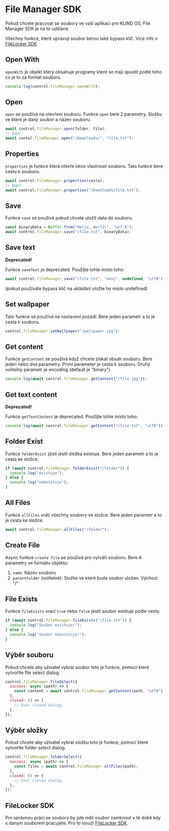 # File Manager SDK

Pokud chcete pracovat se soubory ve vaši aplikaci pro KLIND OS, File Manager SDK je na to udělané.

Všechny funkce, které upravují soubor berou také bypass klíč. Více info v [FileLocker SDK](filelocker.md)

## Open With

`openWith` je objekt který obsahuje programy které se mají spustit podle toho co je to za formát souboru.

```javascript
console.log(control.fileManager.openWith);
```

## Open

`open` se používá na otevření souboru. Funkce `open` bere 2 parametry. Složku ve které je daný soubor a název souboru.

```javascript
await control.fileManager.open(folder, file);
// Např.
await contol.fileManager.open("/Downloads/", "file.txt");
```

## Properties

`properties` je funkce která otevře okno vlastnosti souboru. Tato funkce bere cestu k souboru.

```javascript
await control.fileManager.properties(cesta);
// Např.
await control.fileManager.properties("/Downloads/file.txt");
```

## Save

Funkce `save` se používá pokud chcete uložit data do souboru.

```javascript
const binaryData = Buffer.from("Hello, World!", "utf-8");
await control.fileManager.save("/file.txt", binaryData);
```

## Save text

**Deprecated!**

Funkce `saveText` je deprecated. Použíjte tohle místo toho:

```javascript
await control.fileManager.save("/file.txt", "ahoj", undefined, "utf8");
```

(pokud používáte bypass klíč na ukládání vložte ho místo undefined)

## Set wallpaper

Tato funkce se používá na nastavení pozadí. Bere jeden parametr a to je cesta k souboru.

```javascript
control.fileManager.setWallpaper("/wallpaper.jpg");
```

## Get content

Funkce `getContent` se používá když chcete získat obsah souboru. Bere jeden nebo dva parametry. První parameter je cesta k souboru. Druhý volitelný parametr je encoding (default je "binary").

```javascript
console.log(await control.fileManager.getContent("/file.jpg"));
```

## Get text content

**Deprecated!**

Funkce `getTextContent` je deprecated. Použíjte tohle místo toho:

```javascript
console.log(await control.fileManager.getContent("/file.txt", "utf8"));
```

## Folder Exist

Funkce `folderExist` zjistí jestli složka existuje. Bere jeden parametr a to je cesta ke složce.

```javascript
if (await control.fileManager.folderExist("/folder")) {
  console.log("existuje");
} else {
  console.log("neexistuje");
}
```

## All Files

Funkce `allFiles` vrátí všechny soubory ve složce. Bere jeden parametr a to je cesta ke složce.

```javascript
await control.fileManager.allFiles("/folder");
```

## Create File

Async funkce `create file` se používá pro vytváří souboru. Bere 4 parametry ve formátu objektu:

1. `name`: Název souboru
2. `parentFolder` (volitelné): Složke ve které bude soubor uložen. Výchozí "/"

## File Exists

Funkce `fileExists` vrací `true` nebo `false` jestli soubor existuje podle cesty.

```javascript
if (await control.fileManager.fileExists("/file.txt")) {
  console.log("Soubor existuje!");
} else {
  console.log("Soubor neexistuje!");
}
```

## Výběr souboru

Pokud chcete aby uživatel vybral soubor toto je funkce, pomocí které vytvoříte file select dialog.

```javascript
control.fileManager.fileSelect({
  success: async (path) => {
    const content = await control.fileManager.getContent(path, "utf8");
  },
  closed: () => {
    // User closed dialog.
  },
});
```

## Výběr složky

Pokud chcete aby uživatel vybral složku toto je funkce, pomocí které vytvoříte folder select dialog.

```javascript
control.fileManager.folderSelect({
  success: async (path) => {
    const files = await control.fileManager.allFiles(path);
  },
  closed: () => {
    // User closed dialog.
  },
});
```

## FileLocker SDK

Pro správnou práci se soubory by jste měli soubor zamknout v té době kdy s daným souborem pracujete. Pro to slouží [FileLocker SDK](filelocker.md).
